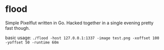 # flood
Simple Pixelflut written in Go. Hacked together in a single evening pretty fast though.

basic usage:
``./flood -host 127.0.0.1:1337 -image test.png -xoffset 100 -yoffset 50 -runtime 60m``
